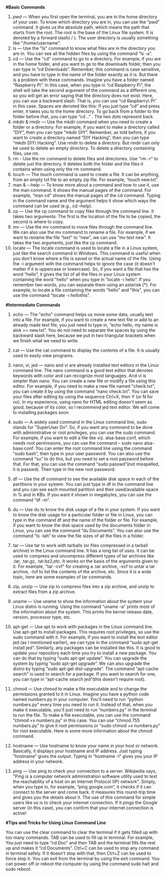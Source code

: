 **#Basic Commands**

1. *pwd* — When you first open the terminal, you are in the home directory of your user. To know which directory you are in, you can use the “pwd” command. It gives us the absolute path, which means the path that starts from the root. The root is the base of the Linux file system. It is denoted by a forward slash( / ). The user directory is usually something like "/home/username".
2. ls — Use the "ls" command to know what files are in the directory you are in. You can see all the hidden files by using the command “ls -a”.
3. cd — Use the "cd" command to go to a directory. For example, if you are in the home folder, and you want to go to the downloads folder, then you can type in “cd Downloads”. Remember, this command is case sensitive, and you have to type in the name of the folder exactly as it is. But there is a problem with these commands. Imagine you have a folder named “Raspberry Pi”. In this case, when you type in “cd Raspberry Pi”, the shell will take the second argument of the command as a different one, so you will get an error saying that the directory does not exist. Here, you can use a backward slash. That is, you can use “cd Raspberry\ Pi” in this case. Spaces are denoted like this: If you just type “cd” and press enter, it takes you to the home directory. To go back from a folder to the folder before that, you can type “cd ..” . The two dots represent back.
4. mkdir & rmdir — Use the mkdir command when you need to create a folder or a directory. For example, if you want to make a directory called “DIY”, then you can type “mkdir DIY”. Remember, as told before, if you want to create a directory named “DIY Hacking”, then you can type “mkdir DIY\ Hacking”. Use rmdir to delete a directory. But rmdir can only be used to delete an empty directory. To delete a directory containing files, use rm.
5. rm - Use the rm command to delete files and directories.  Use "rm -r" to delete just the directory. It deletes both the folder and the files it contains when using only the rm command. 
6. touch — The touch command is used to create a file. It can be anything, from an empty txt file to an empty zip file. For example, “touch new.txt”.
7. man & --help — To know more about a command and how to use it, use the man command. It shows the manual pages of the command. For example, “man cd” shows the manual pages of the cd command. Typing in the command name and the argument helps it show which ways the command can be used (e.g., cd –help).
8. cp — Use the cp command to copy files through the command line. It takes two arguments: The first is the location of the file to be copied, the second is where to copy.
9. mv — Use the mv command to move files through the command line. We can also use the mv command to rename a file. For example, if we want to rename the file “text” to “new”, we can use “mv text new”. It takes the two arguments, just like the cp command.
10. locate — The locate command is used to locate a file in a Linux system, just like the search command in Windows. This command is useful when you don't know where a file is saved or the actual name of the file. Using the -i argument with the command helps to ignore the case (it doesn't matter if it is uppercase or lowercase). So, if you want a file that has the word “hello”, it gives the list of all the files in your Linux system containing the word "hello" when you type in “locate -i hello”. If you remember two words, you can separate them using an asterisk (*). For example, to locate a file containing the words "hello" and "this", you can use the command “locate -i *hello*this”.
  
  **#Intermediate Commands**

1. *echo* — The "echo" command helps us move some data, usually text into a file. For example, if you want to create a new text file or add to an already made text file, you just need to type in, “echo hello, my name is alok >> new.txt”. You do not need to separate the spaces by using the backward slash here, because we put in two triangular brackets when we finish what we need to write.

2. cat — Use the cat command to display the contents of a file. It is usually used to easily view programs.
3. nano, vi, jed — nano and vi are already installed text editors in the Linux command line. The nano command is a good text editor that denotes keywords with color and can recognize most languages. And vi is simpler than nano. You can create a new file or modify a file using this editor. For example, if you need to make a new file named "check.txt", you can create it by using the command “nano check.txt”. You can save your files after editing by using the sequence Ctrl+X, then Y (or N for no). In my experience, using nano for HTML editing doesn't seem as good, because of its color, so I recommend jed text editor. We will come to installing packages soon.
4. sudo — A widely used command in the Linux command line, sudo stands for "SuperUser Do". So, if you want any command to be done with administrative or root privileges, you can use the sudo command. For example, if you want to edit a file like viz. alsa-base.conf, which needs root permissions, you can use the command – sudo nano alsa-base.conf. You can enter the root command line using the command “sudo bash”, then type in your user password. You can also use the command “su” to do this, but you need to set a root password before that. For that, you can use the command “sudo passwd”(not misspelled, it is passwd). Then type in the new root password.
5. df — Use the df command to see the available disk space in each of the partitions in your system. You can just type in df in the command line and you can see each mounted partition and their used/available space in % and in KBs. If you want it shown in megabytes, you can use the command “df -m”.
6. du — Use du to know the disk usage of a file in your system. If you want to know the disk usage for a particular folder or file in Linux, you can type in the command df and the name of the folder or file. For example, if you want to know the disk space used by the documents folder in Linux, you can use the command “du Documents”. You can also use the command “ls -lah” to view the file sizes of all the files in a folder.
7. tar — Use tar to work with tarballs (or files compressed in a tarball archive) in the Linux command line. It has a long list of uses. It can be used to compress and uncompress different types of tar archives like .tar, .tar.gz, .tar.bz2,etc. It works on the basis of the arguments given to it. For example, "tar -cvf" for creating a .tar archive, -xvf to untar a tar archive, -tvf to list the contents of the archive, etc. Since it is a wide topic, here are some examples of tar commands.
8. zip, unzip — Use zip to compress files into a zip archive, and unzip to extract files from a zip archive.
9. uname — Use uname to show the information about the system your Linux distro is running. Using the command “uname -a” prints most of the information about the system. This prints the kernel release date, version, processor type, etc.
10. apt-get — Use apt to work with packages in the Linux command line. Use apt-get to install packages. This requires root privileges, so use the sudo command with it. For example, if you want to install the text editor jed (as I mentioned earlier), we can type in the command “sudo apt-get install jed”. Similarly, any packages can be installed like this. It is good to update your repository each time you try to install a new package. You can do that by typing “sudo apt-get update”. You can upgrade the system by typing “sudo apt-get upgrade”. We can also upgrade the distro by typing “sudo apt-get dist-upgrade”. The command “apt-cache search” is used to search for a package. If you want to search for one, you can type in “apt-cache search jed”(this doesn't require root).
11. chmod — Use chmod to make a file executable and to change the permissions granted to it in Linux. Imagine you have a python code named numbers.py in your computer. You'll need to run “python numbers.py” every time you need to run it. Instead of that, when you make it executable, you'll just need to run “numbers.py” in the terminal to run the file. To make a file executable, you can use the command “chmod +x numbers.py” in this case. You can use “chmod 755 numbers.py” to give it root permissions or “sudo chmod +x numbers.py” for root executable. Here is some more information about the chmod command.
12. hostname — Use hostname to know your name in your host or network. Basically, it displays your hostname and IP address. Just typing “hostname” gives the output. Typing in “hostname -I” gives you your IP address in your network.
13. ping — Use ping to check your connection to a server. Wikipedia says, "Ping is a computer network administration software utility used to test the reachability of a host on an Internet Protocol (IP) network". Simply, when you type in, for example, “ping google.com”, it checks if it can connect to the server and come back. It measures this round-trip time and gives you the details about it. The use of this command for simple users like us is to check your internet connection. If it pings the Google server (in this case), you can confirm that your internet connection is active!

**#Tips and Tricks for Using Linux Command Line**

You can use the clear command to clear the terminal if it gets filled up with too many commands.
TAB can be used to fill up in terminal. For example, You just need to type “cd Doc” and then TAB and the terminal fills the rest up and makes it “cd Documents”.
Ctrl+C can be used to stop any command in terminal safely. If it doesn't stop with that, then Ctrl+Z can be used to force stop it.
You can exit from the terminal by using the exit command.
You can power off or reboot the computer by using the command sudo halt and sudo reboot.
